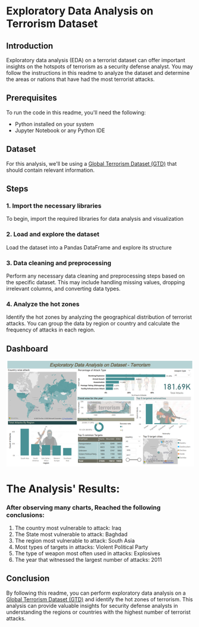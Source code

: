 # Exploratory Data Analysis on Terrorism Dataset

## Introduction
Exploratory data analysis (EDA) on a terrorist dataset can offer important insights on the hotspots of terrorism as a security defense analyst. 
You may follow the instructions in this readme to analyze the dataset and determine the areas or nations that have had the most terrorist attacks.

## Prerequisites
To run the code in this readme, you'll need the following:

- Python installed on your system
- Jupyter Notebook or any Python IDE

## Dataset
For this analysis, we'll be using a [Global Terrorism Dataset (GTD)](https://drive.google.com/file/d/1luTU7xBvI7QAGPbQMxEHcgKUi9d6UeP_/view) that should contain relevant information. 

## Steps

### 1. Import the necessary libraries
To begin, import the required libraries for data analysis and visualization

### 2. Load and explore the dataset
Load the dataset into a Pandas DataFrame and explore its structure

### 3. Data cleaning and preprocessing
Perform any necessary data cleaning and preprocessing steps based on the specific dataset. This may include handling missing values, dropping irrelevant columns, and converting data types.

### 4. Analyze the hot zones
Identify the hot zones by analyzing the geographical distribution of terrorist attacks. You can group the data by region or country and calculate the frequency of attacks in each region.

## Dashboard
![](https://github.com/AmiraQadry/LGMVIP--DataScience-/blob/main/Task-1-Exploratory%20Data%20Analysis%20on%20Dataset%20-%20Terrorism/Exploratory%20Data%20Analysis%20on%20Dataset%20-%20Terrorism.png)

# The Analysis' Results:

### After observing many charts, Reached the following conclusions:

1. The country most vulnerable to attack: Iraq
2. The State most vulnerable to attack: Baghdad
3. The region most vulnerable to attack: South Asia
4. Most types of targets in attacks: Violent Political Party
6. The type of weapon most often used in attacks: Explosives
6. The year that witnessed the largest number of attacks: 2011
   
## Conclusion
By following this readme, you can perform exploratory data analysis on a [Global Terrorism Dataset (GTD)](https://drive.google.com/file/d/1luTU7xBvI7QAGPbQMxEHcgKUi9d6UeP_/view) and 
identify the hot zones of terrorism. This analysis can provide valuable insights for security defense analysts in understanding the regions or countries with the highest number of terrorist attacks.

